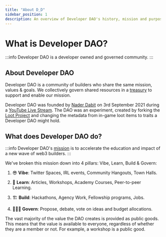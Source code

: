 ```yaml
---
title: "About D_D"
sidebar_position: 1
description: An overview of Developer DAO's history, mission and purpose.
---
```


# What is Developer DAO?

:::info
Developer DAO is a developer owned and governed community.
:::

## About Developer DAO

Developer DAO is a community of builders who share the same mission, values & goals. We collectively govern shared resources in a [treasury](https://boardroom.io/devdao/treasuryOverview) to support and enable our mission.

Developer DAO was founded by [Nader Dabit](https://twitter.com/dabit3) on 3rd September 2021 during a [YouTube Live Stream](https://www.youtube.com/watch?v=NcOQG4Cpbdk&t=5s). The DAO was an experiment, created by forking the [Loot Project](https://www.lootproject.com/) and changing the metadata from in-game loot items to traits a Developer DAO might hold.

## What does Developer DAO do?

:::info
Developer DAO's [mission](https://snapshot.org/#/devdao.eth/proposal/QmdZQD8h28PiWwwsdJo5mD2DBdC7BvYzrktmbsMoP4AcP6) is to accelerate the education and impact of a new wave of web3 builders.
:::

We've broken this mission down into 4 pillars: Vibe, Learn, Build & Govern:

1. 😎 **Vibe**: Twitter Spaces, IRL events, Community Hangouts, Town Halls.

2. 🧠 **Learn**: Articles, Workshops, Academy Courses, Peer-to-peer Learning.

3. 🏗️ **Build**: Hackathons, Agency Work, Fellowship programs, Jobs.

4. 👩🏽‍⚖️ **Govern**: Propose, debate, vote on ideas and budget allocations.

The vast majority of the value the DAO creates is provided as public goods. This means that the value is available to everyone, regardless of whether they are a member or not. For example, a workshop is a public good.
